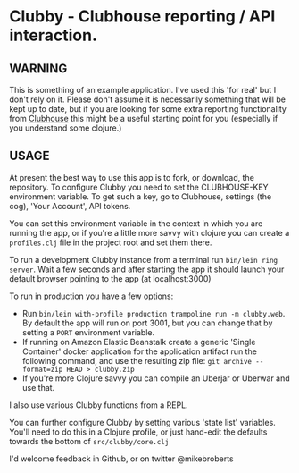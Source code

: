 # Clubby - Clubhouse reporting / API interaction. 

## WARNING

This is something of an example application. I've used this 'for real' but I don't rely on it.
Please don't assume it is necessarily something that will be kept up to date, but if you are looking for
some extra reporting functionality from [Clubhouse](https://clubhouse.io/) this might be a useful starting 
point for you (especially if you understand some clojure.)

## USAGE

At present the best way to use this app is to fork, or download, the repository. To configure Clubby you
need to set the CLUBHOUSE-KEY environment variable. To get such a key, go to Clubhouse, settings (the cog), 
'Your Account', API tokens.

You can set this environment variable in the context in which you are running the app, or if you're 
a little more savvy with clojure you can create a `profiles.clj` file in the project root and set them there.

To run a development Clubby instance from a terminal run `bin/lein ring server`. Wait
a few seconds and after starting the app it should launch your default browser
pointing to the app (at localhost:3000)

To run in production you have a few options:
* Run `bin/lein with-profile production trampoline run -m clubby.web`. By
default the app will run on port 3001, but you can change that by setting a `PORT`
environment variable.
* If running on Amazon Elastic Beanstalk create a generic 'Single Container' docker 
application for the application artifact run the following command, and use the 
resulting zip file: `git archive --format=zip HEAD > clubby.zip`
* If you're more Clojure savvy you can compile an Uberjar or Uberwar and use that.

I also use various Clubby functions from a REPL.
 
You can further configure Clubby by setting various 'state list' variables. You'll need to do this
in a Clojure profile, or just hand-edit the defaults towards the bottom of `src/clubby/core.clj`

I'd welcome feedback in Github, or on twitter @mikebroberts
